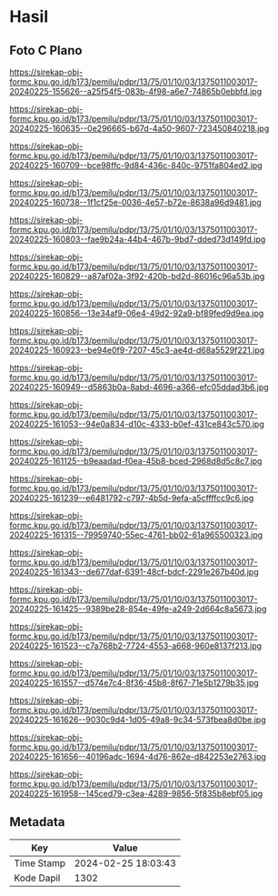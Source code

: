 # Hasil

## Foto C Plano

https://sirekap-obj-formc.kpu.go.id/b173/pemilu/pdpr/13/75/01/10/03/1375011003017-20240225-155626--a25f54f5-083b-4f98-a6e7-74865b0ebbfd.jpg

https://sirekap-obj-formc.kpu.go.id/b173/pemilu/pdpr/13/75/01/10/03/1375011003017-20240225-160635--0e296665-b67d-4a50-9607-723450840218.jpg

https://sirekap-obj-formc.kpu.go.id/b173/pemilu/pdpr/13/75/01/10/03/1375011003017-20240225-160709--bce98ffc-9d84-436c-840c-9751fa804ed2.jpg

https://sirekap-obj-formc.kpu.go.id/b173/pemilu/pdpr/13/75/01/10/03/1375011003017-20240225-160738--1f1cf25e-0036-4e57-b72e-8638a96d9481.jpg

https://sirekap-obj-formc.kpu.go.id/b173/pemilu/pdpr/13/75/01/10/03/1375011003017-20240225-160803--fae9b24a-44b4-467b-9bd7-dded73d149fd.jpg

https://sirekap-obj-formc.kpu.go.id/b173/pemilu/pdpr/13/75/01/10/03/1375011003017-20240225-160829--a87af02a-3f92-420b-bd2d-86016c96a53b.jpg

https://sirekap-obj-formc.kpu.go.id/b173/pemilu/pdpr/13/75/01/10/03/1375011003017-20240225-160856--13e34af9-06e4-49d2-92a9-bf89fed9d9ea.jpg

https://sirekap-obj-formc.kpu.go.id/b173/pemilu/pdpr/13/75/01/10/03/1375011003017-20240225-160923--be94e0f9-7207-45c3-ae4d-d68a5529f221.jpg

https://sirekap-obj-formc.kpu.go.id/b173/pemilu/pdpr/13/75/01/10/03/1375011003017-20240225-160949--d5863b0a-8abd-4696-a366-efc05ddad3b6.jpg

https://sirekap-obj-formc.kpu.go.id/b173/pemilu/pdpr/13/75/01/10/03/1375011003017-20240225-161053--94e0a834-d10c-4333-b0ef-431ce843c570.jpg

https://sirekap-obj-formc.kpu.go.id/b173/pemilu/pdpr/13/75/01/10/03/1375011003017-20240225-161125--b9eaadad-f0ea-45b8-bced-2968d8d5c8c7.jpg

https://sirekap-obj-formc.kpu.go.id/b173/pemilu/pdpr/13/75/01/10/03/1375011003017-20240225-161239--e6481792-c797-4b5d-9efa-a5cffffcc9c6.jpg

https://sirekap-obj-formc.kpu.go.id/b173/pemilu/pdpr/13/75/01/10/03/1375011003017-20240225-161315--79959740-55ec-4761-bb02-61a965500323.jpg

https://sirekap-obj-formc.kpu.go.id/b173/pemilu/pdpr/13/75/01/10/03/1375011003017-20240225-161343--de677daf-6391-48cf-bdcf-2291e267b40d.jpg

https://sirekap-obj-formc.kpu.go.id/b173/pemilu/pdpr/13/75/01/10/03/1375011003017-20240225-161425--9389be28-854e-49fe-a249-2d664c8a5673.jpg

https://sirekap-obj-formc.kpu.go.id/b173/pemilu/pdpr/13/75/01/10/03/1375011003017-20240225-161523--c7a768b2-7724-4553-a668-960e8137f213.jpg

https://sirekap-obj-formc.kpu.go.id/b173/pemilu/pdpr/13/75/01/10/03/1375011003017-20240225-161557--d574e7c4-8f36-45b8-8f67-71e5b1279b35.jpg

https://sirekap-obj-formc.kpu.go.id/b173/pemilu/pdpr/13/75/01/10/03/1375011003017-20240225-161626--9030c9d4-1d05-49a8-9c34-573fbea8d0be.jpg

https://sirekap-obj-formc.kpu.go.id/b173/pemilu/pdpr/13/75/01/10/03/1375011003017-20240225-161656--40196adc-1694-4d76-862e-d842253e2763.jpg

https://sirekap-obj-formc.kpu.go.id/b173/pemilu/pdpr/13/75/01/10/03/1375011003017-20240225-161958--145ced79-c3ea-4289-9856-5f835b8ebf05.jpg


## Metadata

| Key        | Value               |
| ---------- | ------------------- |
| Time Stamp | 2024-02-25 18:03:43 |
| Kode Dapil | 1302                |



